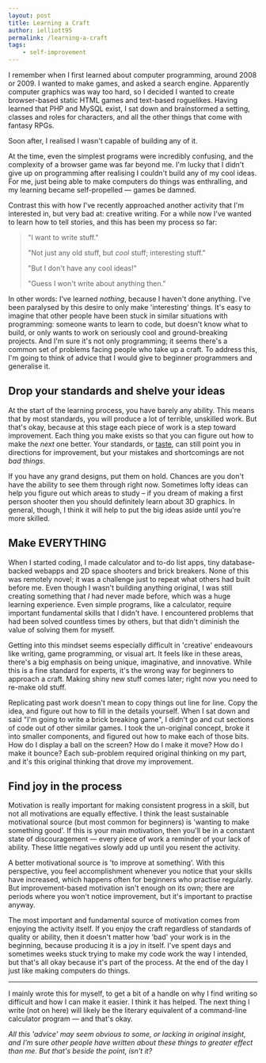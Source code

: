 ```yaml
---
layout: post
title: Learning a Craft
author: ielliott95
permalink: /learning-a-craft
tags:
    - self-improvement
---
```


I remember when I first learned about computer programming, around 2008 or 2009.
I wanted to make games, and asked a search engine. Apparently computer graphics
was way too hard, so I decided I wanted to create browser-based static HTML
games and text-based roguelikes. Having learned that PHP and MySQL exist, I sat
down and brainstormed a setting, classes and roles for characters, and all the
other things that come with fantasy RPGs.

Soon after, I realised I wasn't capable of building any of it.

At the time, even the simplest programs were incredibly confusing, and the
complexity of a browser game was far beyond me. I'm lucky that I didn't give up
on programming after realising I couldn't build any of my cool ideas. For me,
just being able to make computers do things was enthralling, and my learning
became self-propelled &mdash; games be damned.

Contrast this with how I've recently approached another activity that I'm
interested in, but very bad at: creative writing. For a while now I've wanted to
learn how to tell stories, and this has been my process so far:

> "I want to write stuff."
>
>
> "Not just any old stuff, but *cool* stuff; interesting stuff."
>
>
> "But I don't have any cool ideas!"
>
>
> "Guess I won't write about anything then."

In other words: I've learned *nothing*, because I haven't done anything. I've
been paralysed by this desire to only make 'interesting' things. It's easy
to imagine that other people have been stuck in similar situations with
programming: someone wants to learn to code, but doesn't know what to build, or
only wants to work on seriously cool and ground-breaking projects. And I'm sure
it's not only programming; it seems there's a common set of problems facing
people who take up a craft. To address this, I'm going to think of advice that I
would give to beginner programmers and generalise it.

## Drop your standards and shelve your ideas

At the start of the learning process, you have barely any ability. This means
that by most standards, you will produce a lot of terrible, unskilled work. But
that's okay, because at this stage each piece of work is a step toward
improvement. Each thing you make exists so that you can figure out how to make
the *next* one better. Your standards, or
[taste](https://www.youtube.com/watch?v=X2wLP0izeJE), can still point you in
directions for improvement, but your mistakes and shortcomings are not *bad
things*.

If you have any grand designs, put them on hold. Chances are you don't have the
ability to see them through right now. Sometimes lofty ideas can help you figure
out which areas to study &ndash; if you dream of making a first person shooter then
you should definitely learn about 3D graphics. In general, though, I think it
will help to put the big ideas aside until you're more skilled.

## Make EVERYTHING

When I started coding, I made calculator and to-do list apps, tiny
database-backed webapps and 2D space shooters and brick breakers. None of this
was remotely novel; it was a challenge just to repeat what others had built
before me. Even though I wasn't building anything original, I was still creating
something that *I* had never made before, which was a huge learning experience.
Even simple programs, like a calculator, require important fundamental skills
that I didn't have. I encountered problems that had been solved countless times
by others, but that didn't diminish the value of solving them for myself.

Getting into this mindset seems especially difficult in 'creative' endeavours
like writing, game programming, or visual art. It feels like in these areas,
there's a big emphasis on being unique, imaginative, and innovative. While this
is a fine standard for experts, it's the wrong way for beginners to approach a
craft. Making shiny new stuff comes later; right now you need to re-make old
stuff.

Replicating past work doesn't mean to copy things out line for line. Copy the
idea, and figure out how to fill in the details yourself. When I sat down and
said "I'm going to write a brick breaking game", I didn't go and cut sections of
code out of other similar games. I took the un-original concept, broke it into
smaller components, and figured out how to make each of those bits. How do I
display a ball on the screen? How do I make it move? How do I make it bounce?
Each sub-problem required original thinking on my part, and it's this original
thinking that drove my improvement.

## Find joy in the process

Motivation is really important for making consistent progress in a skill, but
not all motivations are equally effective. I think the least sustainable
motivational source (but most common for beginners) is 'wanting to make
something good'. If this is your main motivation, then you'll be in a constant
state of discouragement &mdash; every piece of work a reminder of your lack of
ability. These little negatives slowly add up until you resent the activity.

A better motivational source is 'to improve at something'. With this
perspective, you feel accomplishment whenever you notice that your skills have
increased, which happens often for beginners who practise regularly. But
improvement-based motivation isn't enough on its own; there are periods where
you won't notice improvement, but it's important to practise anyway.

The most important and fundamental source of motivation comes from enjoying the
activity itself. If you enjoy the craft regardless of standards of quality or
ability, then it doesn't matter how 'bad' your work is in the beginning, because
producing it is a joy in itself. I've spent days and sometimes weeks stuck
trying to make my code work the way I intended, but that's all okay because it's
part of the process. At the end of the day I just like making computers do
things.

---

I mainly wrote this for myself, to get a bit of a handle on why I find writing
so difficult and how I can make it easier. I think it has helped. The next thing
I write (not on here) will likely be the literary equivalent of a command-line
calculator program &mdash; and that's okay.

*All this 'advice' may seem obvious to some, or lacking in original insight, and
I'm* sure *other people have written about these things to greater effect than me.
But that's beside the point, isn't it?*
